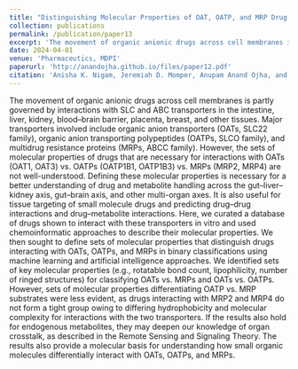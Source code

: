 ```yaml
---
title: "Distinguishing Molecular Properties of OAT, OATP, and MRP Drug Substrates by Machine Learning"
collection: publications
permalink: /publication/paper13
excerpt: 'The movement of organic anionic drugs across cell membranes is partly governed by interactions with SLC and ABC transporters in the intestine, liver, kidney, blood–brain barrier, placenta, breast, and other tissues. Major transporters involved include organic anion transporters (OATs, SLC22 family), organic anion transporting polypeptides (OATPs, SLCO family), and multidrug resistance proteins (MRPs, ABCC family). However, the sets of molecular properties of drugs that are necessary for interactions with OATs (OAT1, OAT3) vs. OATPs (OATP1B1, OATP1B3) vs. MRPs (MRP2, MRP4) are not well-understood. Defining these molecular properties is necessary for a better understanding of drug and metabolite handling across the gut–liver–kidney axis, gut–brain axis, and other multi-organ axes. It is also useful for tissue targeting of small molecule drugs and predicting drug–drug interactions and drug–metabolite interactions. Here, we curated a database of drugs shown to interact with these transporters in vitro and used chemoinformatic approaches to describe their molecular properties. We then sought to define sets of molecular properties that distinguish drugs interacting with OATs, OATPs, and MRPs in binary classifications using machine learning and artificial intelligence approaches. We identified sets of key molecular properties (e.g., rotatable bond count, lipophilicity, number of ringed structures) for classifying OATs vs. MRPs and OATs vs. OATPs. However, sets of molecular properties differentiating OATP vs. MRP substrates were less evident, as drugs interacting with MRP2 and MRP4 do not form a tight group owing to differing hydrophobicity and molecular complexity for interactions with the two transporters. If the results also hold for endogenous metabolites, they may deepen our knowledge of organ crosstalk, as described in the Remote Sensing and Signaling Theory. The results also provide a molecular basis for understanding how small organic molecules differentially interact with OATs, OATPs, and MRPs.'
date: 2024-04-01
venue: 'Pharmaceutics, MDPI'
paperurl: 'http://anandojha.github.io/files/paper12.pdf'
citation: 'Anisha K. Nigam, Jeremiah D. Momper, Anupam Anand Ojha, and Sanjay K. Nigam. "Distinguishing Molecular Properties of OAT, OATP, and MRP Drug Substrates by Machine Learning." Pharmaceutics 16, no. 5 (2024): 592.'
---
```


The movement of organic anionic drugs across cell membranes is partly governed by interactions with SLC and ABC transporters in the intestine, liver, kidney, blood–brain barrier, placenta, breast, and other tissues. Major transporters involved include organic anion transporters (OATs, SLC22 family), organic anion transporting polypeptides (OATPs, SLCO family), and multidrug resistance proteins (MRPs, ABCC family). However, the sets of molecular properties of drugs that are necessary for interactions with OATs (OAT1, OAT3) vs. OATPs (OATP1B1, OATP1B3) vs. MRPs (MRP2, MRP4) are not well-understood. Defining these molecular properties is necessary for a better understanding of drug and metabolite handling across the gut–liver–kidney axis, gut–brain axis, and other multi-organ axes. It is also useful for tissue targeting of small molecule drugs and predicting drug–drug interactions and drug–metabolite interactions. Here, we curated a database of drugs shown to interact with these transporters in vitro and used chemoinformatic approaches to describe their molecular properties. We then sought to define sets of molecular properties that distinguish drugs interacting with OATs, OATPs, and MRPs in binary classifications using machine learning and artificial intelligence approaches. We identified sets of key molecular properties (e.g., rotatable bond count, lipophilicity, number of ringed structures) for classifying OATs vs. MRPs and OATs vs. OATPs. However, sets of molecular properties differentiating OATP vs. MRP substrates were less evident, as drugs interacting with MRP2 and MRP4 do not form a tight group owing to differing hydrophobicity and molecular complexity for interactions with the two transporters. If the results also hold for endogenous metabolites, they may deepen our knowledge of organ crosstalk, as described in the Remote Sensing and Signaling Theory. The results also provide a molecular basis for understanding how small organic molecules differentially interact with OATs, OATPs, and MRPs.
